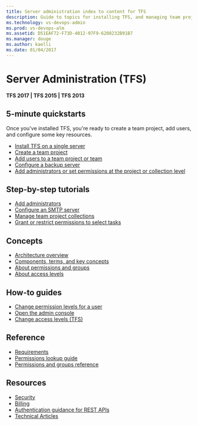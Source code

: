 ```yaml
---
title: Server administration index to content for TFS
description: Guide to topics for installing TFS, and managing team projects, project collections for Team Foundation Server (TFS)  
ms.technology: vs-devops-admin
ms.prod: vs-devops-alm
ms.assetid: D51EAF72-F73D-4012-97F9-6208232B91B7
ms.manager: douge
ms.author: kaelli
ms.date: 01/04/2017
---
```


# Server Administration (TFS) 

<b>TFS 2017 | TFS 2015 | TFS 2013</b> 


<!---
## Overview  
- [TFS components & concepts](architecture/tfs-concepts.md)
- [Configure & manage TFS resources](admin/config-tfs-resources.md)
- [Backup and restore](admin/backup/back-up-restore-tfs.md)
-->

## 5-minute quickstarts  

Once you've installed TFS, you're ready to create a team project, add users, and configure some key resources.       

- [Install TFS on a single server](install/single-server.md)
- [Create a team project](../accounts/create-team-project.md?toc=/vsts/tfs-server/toc.json&bc=/vsts/tfs-server/breadcrumb/toc.json)  
- [Add users to a team project or team](../security/add-users-team-project.md?toc=/vsts/tfs-server/toc.json&bc=/vsts/tfs-server/breadcrumb/toc.json)  
- [Configure a backup server](admin/backup/config-backup-sched-plan.md)  
- [Add administrators or set permissions at the project or collection level](../security/set-project-collection-level-permissions.md?toc=/vsts/tfs-server/toc.json)


## Step-by-step tutorials

- [Add administrators](add-administrator-tfs.md)
- [Configure an SMTP server](admin/setup-customize-alerts.md)
- [Manage team project collections](./admin/manage-team-project-collections.md)
- [Grant or restrict permissions to select tasks](../security/restrict-access.md?toc=/vsts/tfs-server/toc.json&bc=/vsts/tfs-server/breadcrumb/toc.json) 


## Concepts 

- [Architecture overview](./architecture/architecture.md)
- [Components, terms, and key concepts](./architecture/tfs-concepts.md)
- [About permissions and groups](/vsts/security/about-permissions?toc=/vsts/tfs-server/toc.json&bc=/vsts/tfs-server/breadcrumb/toc.json)  
- [About access levels](/vsts/security/access-levels?toc=/vsts/tfs-server/toc.json&bc=/vsts/tfs-server/breadcrumb/toc.json)  


## How-to guides

- [Change permission levels for a user](admin/change-permission-levels.md)
- [Open the admin console](./command-line/open-admin-console.md)
- [Change access levels (TFS)](../security/change-access-levels.md?toc=/vsts/tfs-server/toc.json&bc=/vsts/tfs-server/breadcrumb/toc.json)



## Reference 
- [Requirements](requirements.md) 
- [Permissions lookup guide](../security/permissions-lookup-guide.md?toc=/vsts/tfs-server/toc.json&bc=/vsts/tfs-server/breadcrumb/toc.json)
- [Permissions and groups reference](../security/permissions.md?toc=/vsts/tfs-server/toc.json&bc=/vsts/tfs-server/breadcrumb/toc.json)   


## Resources 
 
- [Security](../security/index.md)
- [Billing](../billing/index.md)
- [Authentication guidance for REST APIs](/vsts/integrate/get-started/authentication/authentication-guidance)
- [Technical Articles](../articles/index.md)
